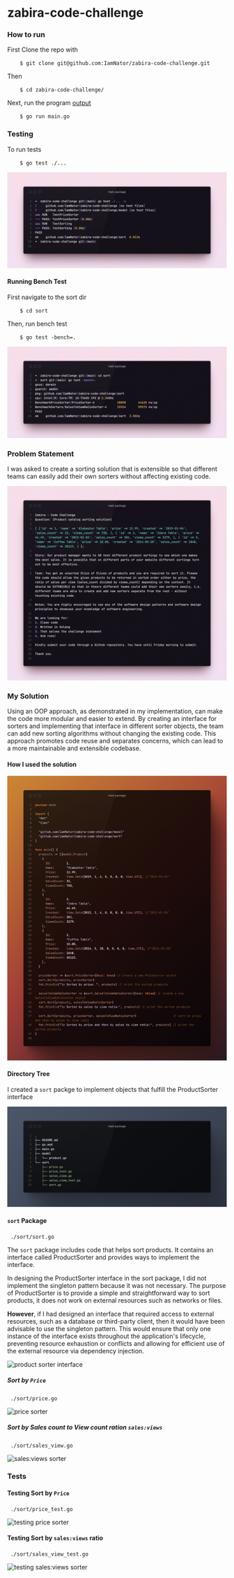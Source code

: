 # zabira-code-challenge

### How to run

First Clone the repo with
```
    $ git clone git@github.com:IamNator/zabira-code-challenge.git
```
Then
```
    $ cd zabira-code-challenge/
```
Next, run the program [output](".github/images/run.png")
```
    $ go run main.go
```

### Testing
To run tests
```
    $ go test ./...
```

<img alt="running tests" src=".github/images/test.png">

#### Running Bench Test
First navigate to the sort dir
```
    $ cd sort
```
Then, run bench test
```
    $ go test -bench=.
```

<img alt="running bench test .." src=".github/images/bench.png">

### Problem Statement

I was asked to create a sorting solution that is extensible so that different teams can easily add their own sorters without affecting existing code. 

<img alt="problem statement" src=".github/images/problem.png">


### My Solution

Using an OOP approach, as demonstrated in my implementation, can make the code more modular and easier to extend. By creating an interface for sorters and implementing that interface in different sorter objects, the team can add new sorting algorithms without changing the existing code. This approach promotes code reuse and separates concerns, which can lead to a more maintainable and extensible codebase.

#### How I used the solution

<img alt="main package" src=".github/images/main.png">

#### Directory Tree

I created a `sort` packge to implement objects that fulfill the ProductSorter interface

<img alt="directory tree" src=".github/images/dir.png">

#### `sort` Package

``` ./sort/sort.go```

The `sort` package includes code that helps sort products. It contains an interface called ProductSorter and provides ways to implement the interface.

In designing the ProductSorter interface in the sort package, I did not implement the singleton pattern because it was not necessary. The purpose of ProductSorter is to provide a simple and straightforward way to sort products, it does not work on external resources such as networks or files. 

<b>However</b>, if I had designed an interface that required access to external resources, such as a database or third-party client, then it would have been advisable to use the singleton pattern. This would ensure that only one instance of the interface exists throughout the application's lifecycle, preventing resource exhaustion or conflicts and allowing for efficient use of the external resource via dependency injection.

<img alt="product sorter interface" src=".github/images/sorter.png">

##### Sort by `Price`

``` ./sort/price.go```

<img alt="price sorter" src=".github/images/price.png">

##### Sort by Sales count to View count ration `sales:views`

``` ./sort/sales_view.go```

<img alt="sales:views sorter" src=".github/images/sales.png">


### Tests

#### Testing Sort by `Price`

``` ./sort/price_test.go```

<img alt="testing price sorter" src=".github/images/price_test.png">


#### Testing Sort by `sales:views` ratio

``` ./sort/sales_view_test.go```

<img alt="testing sales:views sorter" src=".github/images/sales_test.png">


